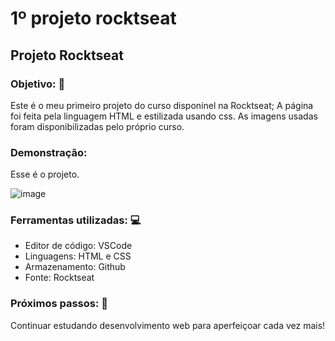# 1º projeto rocktseat

## Projeto Rocktseat

### Objetivo: :triangular_flag_on_post:
Este é o meu primeiro projeto do curso disponínel na Rocktseat;
A página foi feita pela linguagem HTML e estilizada usando css.
As imagens usadas foram disponibilizadas pelo próprio curso.


### Demonstração: 
Esse é o projeto. 

![image](https://github.com/anabmaia76/1-_projeto_rocktseat/assets/167694733/d5e14662-5817-4b0b-b19b-a20619f331f3)



### Ferramentas utilizadas: :computer:
- Editor de código: VSCode
- Linguagens: HTML e CSS
- Armazenamento: Github
- Fonte: Rocktseat


### Próximos passos: :mans_shoe:
Continuar estudando desenvolvimento web para aperfeiçoar cada vez mais!

